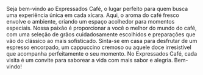 Seja bem-vindo ao Expressados Café, o lugar perfeito para quem busca uma experiência única em cada xícara. Aqui, o aroma do café fresco envolve o ambiente, criando um espaço acolhedor para momentos especiais. Nossa paixão é proporcionar a você o melhor do mundo do café,
com uma seleção de grãos cuidadosamente escolhidos e preparações que vão do clássico ao mais sofisticado. Sinta-se em casa para desfrutar de um espresso encorpado, um cappuccino cremoso ou aquele doce irresistível que acompanha perfeitamente o seu momento. No Expressados 
Café, cada visita é um convite para saborear a vida com mais sabor e alegria. Bem-vindo!
